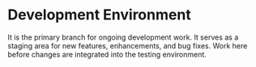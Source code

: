 # Development Environment
It is the primary branch for ongoing development work. It serves as a staging area for new features, enhancements, and bug fixes. Work here before changes are integrated into the testing environment.
